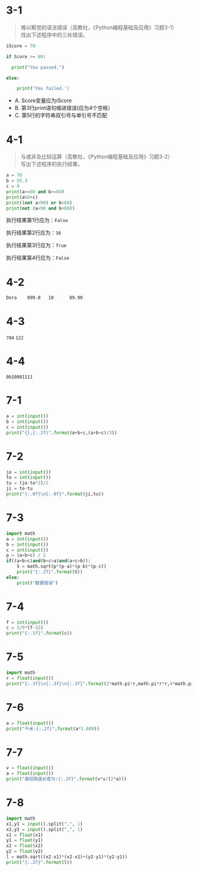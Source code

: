 # 3-1
>难以察觉的语法错误（高教社，《Python编程基础及应用》习题3-1）  
找出下述程序中的三处错误。
```python
iScore = 70

if Score >= 60:

  print("You passed.")

else:

    print("You failed.')
```

- A. Score变量应为iScore
- B. 第3行print语句缩进错误(应为4个空格）
- C. 第5行的字符串双引号与单引号不匹配

# 4-1
>与或非及比较运算（高教社，《Python编程基础及应用》习题3-2）  
写出下述程序的执行结果。
```python
a = 70
b = 55.3
c = 9
print(a>=60 and b>=60)
print(a%9+c)
print((not a<90) or b<60)
print(not (a<90 and b<60))
```

执行结果第1行应为：`False`


执行结果第2行应为：`16`


执行结果第3行应为：`True`


执行结果第4行应为：`False`

# 4-2
`Dora    899.0   10      89.90`

# 4-3
`784`
`122`


# 4-4
`0b10001111`

# 7-1
```python
a = int(input())
b = int(input())
c = int(input())
print("{},{:.2f}".format(a+b+c,(a+b+c)/3))
```

# 7-2
```python
jo = int(input())
to = int(input())
tu = (jo-to*2)/2
ji = to-tu
print("{:.0f}\n{:.0f}".format(ji,tu))
```
# 7-3
```python
import math
a = int(input())
b = int(input())
c = int(input())
p = (a+b+c) / 2
if((a+b>c)and(b+c>a)and(a+c>b)):
    S = math.sqrt(p*(p-a)*(p-b)*(p-c))
    print("{:.2f}".format(S))
else:
    print("数据错误")
```

# 7-4
```python
f = int(input())
c = 5/9*(f-32)
print("{:.1f}".format(c))
```

# 7-5
```py
import math
r = float(input())
print("{:.3f}\n{:.3f}\n{:.3f}".format(2*math.pi*r,math.pi*r*r,4*math.pi*r*r))
```

# 7-6
```py
a = float(input()) 
print("千米:{:.2f}".format(a*1.609))
```

# 7-7
```py
v = float(input())
a = float(input())
print("最短跑道长度为:{:.2F}".format(v*v/(2*a)))
```

# 7-8
```py
import math
x1,y1 = input().split(",", 1)
x2,y2 = input().split(",", 1)
x1 = float(x1)
y1 = float(y1)
x2 = float(x2)
y2 = float(y2)
l = math.sqrt((x2-x1)*(x2-x1)+(y2-y1)*(y2-y1))
print("{:.2f}".format(l))
```
